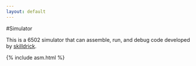 ```yaml
---
layout: default
---
```


#Simulator

This is a 6502 simulator that can assemble, run, and debug code developed by [skilldrick](https://github.com/skilldrick).

{% include asm.html %}
